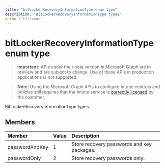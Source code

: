 ```yaml
---
title: "bitLockerRecoveryInformationType enum type"
description: "BitLockerRecoveryInformationType types"
author:"tfitzmac"
---
```


# bitLockerRecoveryInformationType enum type

> **Important:** APIs under the / beta version in Microsoft Graph are in preview and are subject to change. Use of these APIs in production applications is not supported.

> **Note:** Using the Microsoft Graph APIs to configure Intune controls and policies still requires that the Intune service is [correctly licensed](https://go.microsoft.com/fwlink/?linkid=839381) by the customer.

BitLockerRecoveryInformationType types
## Members
|Member|Value|Description|
|:---|:---|:---|
|passwordAndKey|1|Store recovery passwords and key packages.|
|passwordOnly|2|Store recovery passwords only.|





